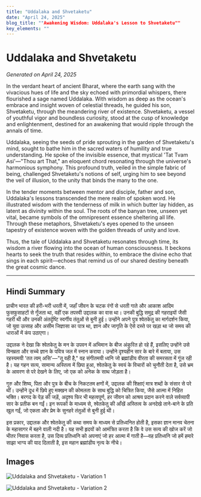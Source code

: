 ```yaml
---
title: "Uddalaka and Shvetaketu"
date: "April 24, 2025"
blog_title: ""Awakening Wisdom: Uddalaka's Lesson to Shvetaketu""
key_elements: ""
---
```


# Uddalaka and Shvetaketu

*Generated on April 24, 2025*

In the verdant heart of ancient Bharat, where the earth sang with the vivacious hues of life and the sky echoed with primordial whispers, there flourished a sage named Uddalaka. With wisdom as deep as the ocean's embrace and insight woven of celestial threads, he guided his son, Shvetaketu, through the meandering river of existence. Shvetaketu, a vessel of youthful vigor and boundless curiosity, stood at the cusp of knowledge and enlightenment, destined for an awakening that would ripple through the annals of time.

Uddalaka, seeing the seeds of pride sprouting in the garden of Shvetaketu's mind, sought to bathe him in the sacred waters of humility and true understanding. He spoke of the invisible essence, that mystical 'Tat Tvam Asi'—"Thou art That," an eloquent chord resonating through the universe's harmonious symphony. This profound truth, veiled in the simple fabric of being, challenged Shvetaketu's notions of self, urging him to see beyond the veil of illusion, to the unity that binds the many to the one.

In the tender moments between mentor and disciple, father and son, Uddalaka's lessons transcended the mere realm of spoken word. He illustrated wisdom with the tenderness of milk in which butter lay hidden, as latent as divinity within the soul. The roots of the banyan tree, unseen yet vital, became symbols of the omnipresent essence sheltering all life. Through these metaphors, Shvetaketu's eyes opened to the unseen tapestry of existence woven with the golden threads of unity and love.

Thus, the tale of Uddalaka and Shvetaketu resonates through time, its wisdom a river flowing into the ocean of human consciousness. It beckons hearts to seek the truth that resides within, to embrace the divine echo that sings in each spirit—echoes that remind us of our shared destiny beneath the great cosmic dance.

---

## Hindi Summary

प्राचीन भारत की हरी-भरी धरती में, जहाँ जीवन के चटक रंगों से धरती गाते और आकाश आदिम फुसफुसाहटों से गूँजता था, वहीं एक तपस्वी उद्दालक का वास था। उनकी बुद्धि समुद्र की गहराइयों जैसी गहरी थी और उनकी अंतर्दृष्टि स्वर्गीय तंतुओं से बुनी हुई। उन्होंने अपने पुत्र श्वेतकेतु का मार्गदर्शन किया, जो युवा उत्साह और असीम जिज्ञासा का पात्र था, ज्ञान और जागृति के ऐसे दस्ते पर खड़ा था जो समय की धाराओं में कंप उठाएगा।

उद्दालक ने देखा कि श्वेतकेतु के मन के उपवन में अभिमान के बीज अंकुरित हो रहे हैं, इसलिए उन्होंने उसे विनम्रता और सच्चे ज्ञान के पवित्र जल में स्नान कराया। उन्होंने दृश्यहीन सार के बारे में बताया, उस रहस्यमयी 'तत त्वम् असि'—"तू वही है," वह संगीतमयी ध्वनि जो ब्रह्मांडीय वीरता की समरसता में गूंज रही है। यह गहन सत्य, सामान्य अस्तित्व में छिपा हुआ, श्वेतकेतु के स्वयं के विचारों को चुनौती देता है, उसे भ्रम के आवरण से परे देखने के लिए, जो एक को अनेक के साथ जोड़ता है।

गुरु और शिष्य, पिता और पुत्र के बीच के निकटतम क्षणों में, उद्दालक की शिक्षाएं मात्र शब्दों के संसार से परे थीं। उन्होंने दूध में छिपे हुए मक्खन की कोमलता के साथ बुद्धि को चित्रित किया, जैसे आत्मा में निहित भक्ति। बरगद के पेड़ की जड़ें, अदृश्य फिर भी महत्वपूर्ण, हर जीवन को आश्रय प्रदान करने वाले सर्वव्यापी सार के प्रतीक बन गईं। इन रूपकों के माध्यम से, श्वेतकेतु की आँखें अस्तित्व के अनदेखे ताने-बाने के प्रति खुल गईं, जो एकता और प्रेम के सुनहरे तंतुओं से बुनी हुई थी।

इस प्रकार, उद्दालक और श्वेतकेतु की कथा समय के माध्यम से प्रतिध्वनित होती है, इसका ज्ञान मानव चेतना के महासागर में बहने वाली नदी है। यह सभी हृदयों को आमंत्रित करता है कि वे उस सत्य की खोज करें जो भीतर निवास करता है, उस दिव्य प्रतिध्वनि को अपनाएं जो हर आत्मा में गाती है—वह प्रतिध्वनि जो हमें हमारे साझा भाग्य की याद दिलाती है, इस महान ब्रह्मांडीय नृत्य के नीचे।

## Images

![Uddalaka and Shvetaketu - Variation 1](https://oaidalleapiprodscus.blob.core.windows.net/private/org-J70Xqapa45MPR5XAo7pBs9K6/user-t32ELGEj2UVajMpjeMSrxF1Z/img-kPQGIdB5b8HF8UjSiKwt1cbP.png?st=2025-04-30T21%3A41%3A22Z&se=2025-04-30T23%3A41%3A22Z&sp=r&sv=2024-08-04&sr=b&rscd=inline&rsct=image/png&skoid=cc612491-d948-4d2e-9821-2683df3719f5&sktid=a48cca56-e6da-484e-a814-9c849652bcb3&skt=2025-04-29T23%3A37%3A18Z&ske=2025-04-30T23%3A37%3A18Z&sks=b&skv=2024-08-04&sig=qovPMWxt0aKZE8nb59NSNYID4KPyUW/LF9XOrYAFxck%3D)

![Uddalaka and Shvetaketu - Variation 2](https://oaidalleapiprodscus.blob.core.windows.net/private/org-J70Xqapa45MPR5XAo7pBs9K6/user-t32ELGEj2UVajMpjeMSrxF1Z/img-Yhvnau5NePcPw6fm7QYYmhRw.png?st=2025-04-30T21%3A42%3A03Z&se=2025-04-30T23%3A42%3A03Z&sp=r&sv=2024-08-04&sr=b&rscd=inline&rsct=image/png&skoid=cc612491-d948-4d2e-9821-2683df3719f5&sktid=a48cca56-e6da-484e-a814-9c849652bcb3&skt=2025-04-30T00%3A33%3A37Z&ske=2025-05-01T00%3A33%3A37Z&sks=b&skv=2024-08-04&sig=KceaXgHYWiaz9dlV7xnUbbQRn2T3Kk/NWt26R1SJ1eI%3D)

